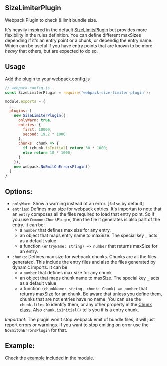 ## SizeLimiterPlugin

Webpack Plugin to check & limit bundle size.

It's heavily inspired in the default [SizeLimitsPlugin](https://github.com/webpack/webpack/blob/ec39460deb876eda38f266b0964a1d19a7103089/lib/performance/SizeLimitsPlugin.js) but provides more flexibility in the rules definition. You can define different maxSizes depending if it's an entry point or a chunk, or dependig the entry name. Which can be useful if you have entry points that are known to be more *heavy* that others, but are expected to do so.

## Usage

Add the plugin to your webpack.config.js

```js
// webpack.config.js
const SizeLimiterPlugin = require('webpack-size-limiter-plugin');

module.exports = {
  ...
  plugins: [
    new SizeLimiterPlugin({
      onlyWarn: true,
      entries: {
        first: 10000,
        second: 19.2 * 1000
      },
      chunks: chunk => {
        if (chunk.isInitial) return 30 * 1000;
        else return 10 * 1000;
      }
    }),
    new webpack.NoEmitOnErrorsPlugin()
  ]
}

```

## Options:

 * `onlyWarn`: Show a warning instead of an error. [`false` by default]
 * `entries`: Defines max size for webpack entries. It's importan to note that an `entry` composes all the files required
   to load that entry point. So if you use `CommonsChunkPlugin`, then the file it generates is also part of the entry. It can be:
   * a `number` that defines max size for any entry,
   * an object that maps entry name to maxSize. The special key `_` acts as a default value
   * a function `(entryName: string) => number` that returns maxSize for an entry.
 * `chunks`: Defines max size for webpack chunks. Chunks are all the files generated. This include the entry files and also the files
   generated by dynamic imports. It can be
   * a `number` that defines max size for any chunk
   * an object that maps chunk name to maxSize. The special key `_` acts as a default value
   * a function `(chunkName: string, chunk: Chunk) => number` that returns maxSize for an chunk.
   Be aware that unless you define them, chunks that are not entries have no name. You can use
   the `chunk.files` to identify them, or any other property in the [Chunk class](https://github.com/webpack/webpack/blob/ec39460deb876eda38f266b0964a1d19a7103089/lib/Chunk.js). Also `chunk.isInitial()`
   tells you if is a entry chunk.

*Important*: The plugin won't stop webpack emit of bundle files, it will just report errors or warnings. If you
want to stop emiting on error use the `NoEmitOnErrorsPlugin` for that.

## Example:

Check the [example](./example/webpack.config.js) included in the module.

